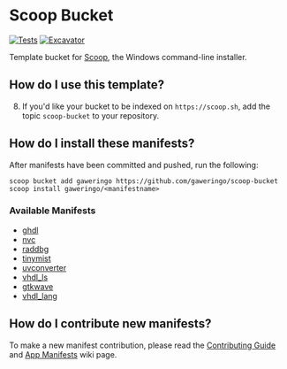 # Scoop Bucket

[![Tests](https://github.com/gaweringo/scoop-bucket/actions/workflows/ci.yml/badge.svg)](https://github.com/gaweringo/scoop-bucket/actions/workflows/ci.yml) [![Excavator](https://github.com/gaweringo/scoop-bucket/actions/workflows/excavator.yml/badge.svg)](https://github.com/gaweringo/scoop-bucket/actions/workflows/excavator.yml)

Template bucket for [Scoop](https://scoop.sh), the Windows command-line installer.

## How do I use this template?

8. If you'd like your bucket to be indexed on `https://scoop.sh`, add the
   topic `scoop-bucket` to your repository.

## How do I install these manifests?

After manifests have been committed and pushed, run the following:

```pwsh
scoop bucket add gaweringo https://github.com/gaweringo/scoop-bucket
scoop install gaweringo/<manifestname>
```

### Available Manifests
- [ghdl](./bucket/ghdl.json)
- [nvc](./bucket/nvc.json)
- [raddbg](./bucket/raddbg.json)
- [tinymist](./bucket/tinymist.json)
- [uvconverter](./bucket/uvconverter.json)
- [vhdl_ls](./bucket/vhdl_ls.json)
- [gtkwave](./bucket/gtkwave.json)
- [vhdl_lang](./bucket/vhdl_lang.json)

## How do I contribute new manifests?

To make a new manifest contribution, please read the [Contributing
Guide](https://github.com/ScoopInstaller/.github/blob/main/.github/CONTRIBUTING.md)
and [App Manifests](https://github.com/ScoopInstaller/Scoop/wiki/App-Manifests)
wiki page.

